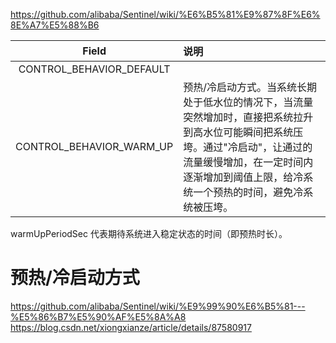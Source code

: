 
https://github.com/alibaba/Sentinel/wiki/%E6%B5%81%E9%87%8F%E6%8E%A7%E5%88%B6


| Field | 说明 | 
| :----: | :----| 
|CONTROL_BEHAVIOR_DEFAULT||
|CONTROL_BEHAVIOR_WARM_UP|预热/冷启动方式。当系统长期处于低水位的情况下，当流量突然增加时，直接把系统拉升到高水位可能瞬间把系统压垮。通过"冷启动"，让通过的流量缓慢增加，在一定时间内逐渐增加到阈值上限，给冷系统一个预热的时间，避免冷系统被压垮。|




warmUpPeriodSec 代表期待系统进入稳定状态的时间（即预热时长）。

# 预热/冷启动方式

https://github.com/alibaba/Sentinel/wiki/%E9%99%90%E6%B5%81---%E5%86%B7%E5%90%AF%E5%8A%A8
https://blog.csdn.net/xiongxianze/article/details/87580917